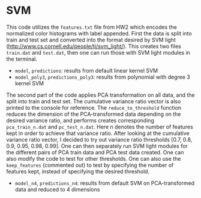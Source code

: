 # SVM

This code utilizes the `features.txt` file from HW2 which encodes the normalized color histograms with label appended. First the data is split into train and test set and converted into the format desired by SVM light (http://www.cs.cornell.edu/people/tj/svm_light/). This creates two files `train.dat` and `test.dat`, then one can run those with SVM light modules in the terminal. 
- `model`, `predictions`: results from default linear kernel SVM 
- `model_poly3`, `predictions_poly3`: results from polynomial with degree 3 kernel SVM

The second part of the code applies PCA transformation on all data, and the split into train and test set. The cumulative variance ratio vector is also printed to the console for reference. The `reduce_to_threshold` function reduces the dimension of the PCA-transformed data depending on the desired variance ratio, and performs creates corresponding `pca_train_n.dat` and `pc_test_n.dat`. Here n denotes the number of features kept in order to achieve that variance ratio. After looking at the cumulative variance ratio vector, I decided to try out variance ratio thresholds [0.7, 0.8, 0.9, 0.95, 0.98, 0.99]. One can then separately run SVM light modules for the different pairs of PCA train data and PCA test data created. One can also modify the code to test for other thresholds. One can also use the `keep_features` (commented out) to test by specifying the number of features kept, instead of specifying the desired threshold.
- `model_n4`, `predictions_n4`: results from default SVM on PCA-transformed data and reduced to 4 dimensions
